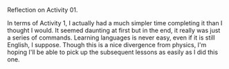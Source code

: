 Reflection on Activity 01.

In terms of Activity 1, I actually had a much simpler time completing it than I thought I would. It seemed daunting at first but in the end, it really was just a series of commands. Learning languages is never easy, even if it is still English, I suppose. Though this is a nice divergence from physics, I'm hoping I'll be able to pick up the subsequent lessons as easily as I did this one.
